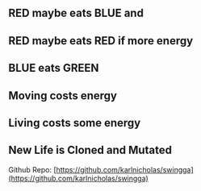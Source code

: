 ## RED maybe eats BLUE and 
## RED maybe eats RED if more energy

## BLUE eats GREEN

## Moving costs energy

## Living costs some energy

## New Life is Cloned and Mutated

Github Repo: [https://github.com/karlnicholas/swingga](https://github.com/karlnicholas/swingga)